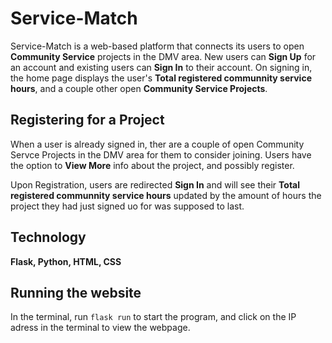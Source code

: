 # Service-Match
Service-Match is a web-based platform that connects its users to open **Community Service** projects in the DMV area.
New users can **Sign Up** for an account and existing users can **Sign In** to their account.
On signing in, the home page displays the user's **Total registered communnity service hours**, and a couple other open **Community Service Projects**.

## Registering for a Project
When a user is already signed in, ther are a couple of open Community Servce Projects in the DMV area for them to consider joining. Users have the option to **View More** info about the project, and possibly register.

Upon Registration, users are redirected **Sign In** and will see their **Total registered communnity service hours** updated by the amount of hours the project they had just signed uo for was supposed to last.

## Technology
**Flask, Python, HTML, CSS**

## Running the website
In the terminal, run `flask run` to start the program, and click on the IP adress in the terminal to view the webpage.
